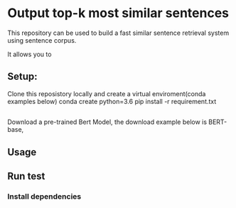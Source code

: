 # Output top-k most similar sentences
This repository can be used to build a fast similar sentence retrieval system using sentence corpus.

It allows you to 

## Setup:
Clone this reposistory locally and create a virtual enviroment(conda examples below)
conda create python=3.6
pip install -r requirement.txt
##
Download a pre-trained Bert Model, the download example below is BERT-base, 

## Usage

## Run test


### Install dependencies

